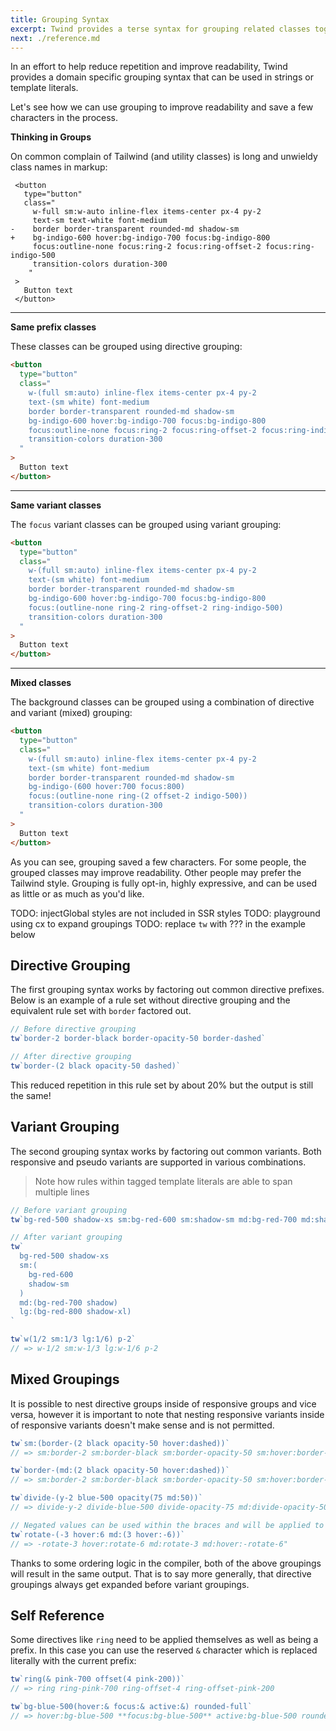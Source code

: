 ```yaml
---
title: Grouping Syntax
excerpt: Twind provides a terse syntax for grouping related classes together in an intuitive way.
next: ./reference.md
---
```


In an effort to help reduce repetition and improve readability, Twind provides a domain specific grouping syntax that can be used in strings or template literals.

Let's see how we can use grouping to improve readability and save a few characters in the process.

**Thinking in Groups**

On common complain of Tailwind (and utility classes) is long and unwieldy class names in markup:

```diff-html index.html
 <button
   type="button"
   class="
     w-full sm:w-auto inline-flex items-center px-4 py-2
     text-sm text-white font-medium
-    border border-transparent rounded-md shadow-sm
+    bg-indigo-600 hover:bg-indigo-700 focus:bg-indigo-800
     focus:outline-none focus:ring-2 focus:ring-offset-2 focus:ring-indigo-500
     transition-colors duration-300
    "
 >
   Button text
 </button>
```

---

**Same prefix classes**

These classes can be grouped using directive grouping:

```html index.html
<button
  type="button"
  class="
    w-(full sm:auto) inline-flex items-center px-4 py-2
    text-(sm white) font-medium
    border border-transparent rounded-md shadow-sm
    bg-indigo-600 hover:bg-indigo-700 focus:bg-indigo-800
    focus:outline-none focus:ring-2 focus:ring-offset-2 focus:ring-indigo-500
    transition-colors duration-300
  "
>
  Button text
</button>
```

---

**Same variant classes**

The `focus` variant classes can be grouped using variant grouping:

```html index.html
<button
  type="button"
  class="
    w-(full sm:auto) inline-flex items-center px-4 py-2
    text-(sm white) font-medium
    border border-transparent rounded-md shadow-sm
    bg-indigo-600 hover:bg-indigo-700 focus:bg-indigo-800
    focus:(outline-none ring-2 ring-offset-2 ring-indigo-500)
    transition-colors duration-300
  "
>
  Button text
</button>
```

---

**Mixed classes**

The background classes can be grouped using a combination of directive and variant (mixed) grouping:

```html index.html
<button
  type="button"
  class="
    w-(full sm:auto) inline-flex items-center px-4 py-2
    text-(sm white) font-medium
    border border-transparent rounded-md shadow-sm
    bg-indigo-(600 hover:700 focus:800)
    focus:(outline-none ring-(2 offset-2 indigo-500))
    transition-colors duration-300
  "
>
  Button text
</button>
```

As you can see, grouping saved a few characters. For some people, the grouped classes may improve readability. Other people may prefer the Tailwind style. Grouping is fully opt-in, highly expressive, and can be used as little or as much as you'd like.

TODO: injectGlobal styles are not included in SSR styles
TODO: playground using cx to expand groupings
TODO: replace `tw` with ??? in the example below

## Directive Grouping

The first grouping syntax works by factoring out common directive prefixes. Below is an example of a rule set without directive grouping and the equivalent rule set with `border` factored out.

```js
// Before directive grouping
tw`border-2 border-black border-opacity-50 border-dashed`

// After directive grouping
tw`border-(2 black opacity-50 dashed)`
```

This reduced repetition in this rule set by about 20% but the output is still the same!

## Variant Grouping

The second grouping syntax works by factoring out common variants. Both responsive and pseudo variants are supported in various combinations.

> Note how rules within tagged template literals are able to span multiple lines

```js
// Before variant grouping
tw`bg-red-500 shadow-xs sm:bg-red-600 sm:shadow-sm md:bg-red-700 md:shadow lg:bg-red-800 lg:shadow-xl`

// After variant grouping
tw`
  bg-red-500 shadow-xs
  sm:(
    bg-red-600
    shadow-sm
  )
  md:(bg-red-700 shadow)
  lg:(bg-red-800 shadow-xl)
`

tw`w(1/2 sm:1/3 lg:1/6) p-2`
// => w-1/2 sm:w-1/3 lg:w-1/6 p-2
```

## Mixed Groupings

It is possible to nest directive groups inside of responsive groups and vice versa, however it is important to note that nesting responsive variants inside of responsive variants doesn't make sense and is not permitted.

```js
tw`sm:(border-(2 black opacity-50 hover:dashed))`
// => sm:border-2 sm:border-black sm:border-opacity-50 sm:hover:border-dashed

tw`border-(md:(2 black opacity-50 hover:dashed))`
// => sm:border-2 sm:border-black sm:border-opacity-50 sm:hover:border-dashed

tw`divide-(y-2 blue-500 opacity(75 md:50))`
// => divide-y-2 divide-blue-500 divide-opacity-75 md:divide-opacity-50

// Negated values can be used within the braces and will be applied to the directive:
tw`rotate-(-3 hover:6 md:(3 hover:-6))`
// => -rotate-3 hover:rotate-6 md:rotate-3 md:hover:-rotate-6"
```

Thanks to some ordering logic in the compiler, both of the above groupings will result in the same output. That is to say more generally, that directive groupings always get expanded before variant groupings.

## Self Reference

Some directives like `ring` need to be applied themselves as well as being a prefix. In this case you can use the reserved `&` character which is replaced literally with the current prefix:

```js app.js highlight=2:4 focus=1,3-4
tw`ring(& pink-700 offset(4 pink-200))`
// => ring ring-pink-700 ring-offset-4 ring-offset-pink-200

tw`bg-blue-500(hover:& focus:& active:&) rounded-full`
// => hover:bg-blue-500 **focus:bg-blue-500** active:bg-blue-500 rounded-full
```
